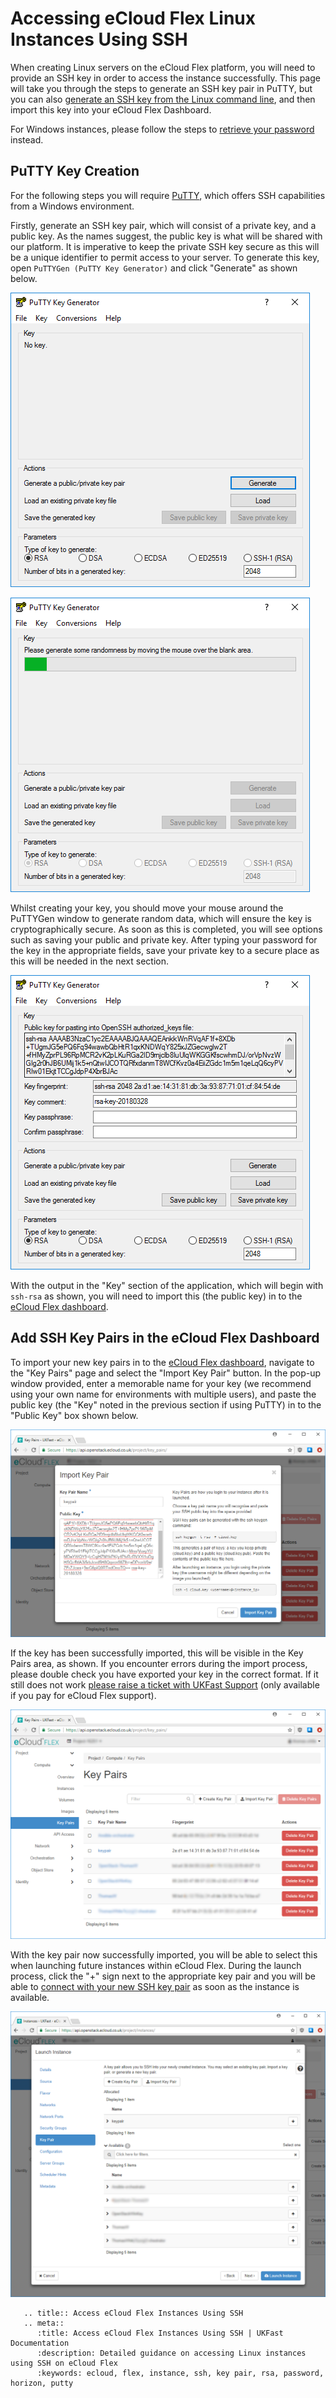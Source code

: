# Accessing eCloud Flex Linux Instances Using SSH

When creating Linux servers on the eCloud Flex platform, you will need to provide an SSH key in order to access the instance successfully. This page will take you through the steps to generate an SSH key pair in PuTTY, but you can also [generate an SSH key from the Linux command line](/operatingsystems/linux/ssh/keys.html#generating-keys), and then import this key into your eCloud Flex Dashboard.

For Windows instances, please follow the steps to [retrieve your password](/ecloud/flex/general/passwordretrieval) instead.

## PuTTY Key Creation

For the following steps you will require [PuTTY](https://www.chiark.greenend.org.uk/~sgtatham/putty/latest.html), which offers SSH capabilities from a Windows environment.

Firstly, generate an SSH key pair, which will consist of a private key, and a public key. As the names suggest, the public key is what will be shared with our platform. It is imperative to keep the private SSH key secure as this will be a unique identifier to permit access to your server. To generate this key, open `PuTTYGen (PuTTY Key Generator)` and click "Generate" as shown below.

![open-puttygen](../files/open-puttygen.PNG)

![generate-key-puttygen](../files/generate-key-puttygen.PNG)

Whilst creating your key, you should move your mouse around the PuTTYGen window to generate random data, which will ensure the key is cryptographically secure. As soon as this is completed, you will see options such as saving your public and private key. After typing your password for the key in the appropriate fields, save your private key to a secure place as this will be needed in the next section.

![generate-key-puttygen-completed](../files/generate-key-puttygen-completed.PNG)

With the output in the "Key" section of the application, which will begin with `ssh-rsa` as shown, you will need to import this (the public key) in to the [eCloud Flex dashboard](https://api.openstack.ecloud.co.uk/project/key_pairs/).

## Add SSH Key Pairs in the eCloud Flex Dashboard

To import your new key pairs in to the [eCloud Flex dashboard](https://api.openstack.ecloud.co.uk/project/key_pairs/), navigate to the "Key Pairs" page and select the "Import Key Pair" button. In the pop-up window provided, enter a memorable name for your key (we recommend using your own name for environments with multiple users), and paste the public key (the "Key" noted in the previous section if using PuTTY) in to the "Public Key" box shown below.

![key-pair-import](../files/key-pair-import.PNG)

If the key has been successfully imported, this will be visible in the Key Pairs area, as shown. If you encounter errors during the import process, please double check you have exported your key in the correct format.  If it still does not work [please raise a ticket with UKFast Support](https://portal.ans.co.uk/pss/create) (only available if you pay for eCloud Flex support).

![key-pair-import-success](../files/key-pair-import-success.PNG)

With the key pair now successfully imported, you will be able to select this when launching future instances within eCloud Flex. During the launch process, click the "+" sign next to the appropriate key pair and you will be able to [connect with your new SSH key pair](/operatingsystems/linux/basics/connecting.html#connecting-using-private-key) as soon as the instance is available.

![instance-select-key-pair](../files/instance-select-key-pair.PNG)

```eval_rst
   .. title:: Access eCloud Flex Instances Using SSH
   .. meta::
      :title: Access eCloud Flex Instances Using SSH | UKFast Documentation
      :description: Detailed guidance on accessing Linux instances using SSH on eCloud Flex
      :keywords: ecloud, flex, instance, ssh, key pair, rsa, password, horizon, putty
```
